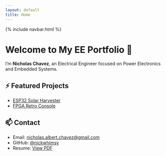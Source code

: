```yaml
---
layout: default
title: Home
---
```

<style>

.page-content {
  max-width: 1200px !important;
}
  
</style>

{% include navbar.html %}

# Welcome to My EE Portfolio 👋

I’m **Nicholas Chavez**, an Electrical Engineer focused on Power Electronics and Embedded Systems.

## ⚡ Featured Projects

- [ESP32 Solar Harvester](https://github.com/eenick/esp32-solar-harvester)
- [FPGA Retro Console](https://github.com/eenick/fpga-retro-console)

## 📫 Contact

- Email: nicholas.albert.chavez@gmail.com
- GitHub: [@nickwhimsy](https://github.com/nickwhimsy)  
- Resume: [View PDF](#)
